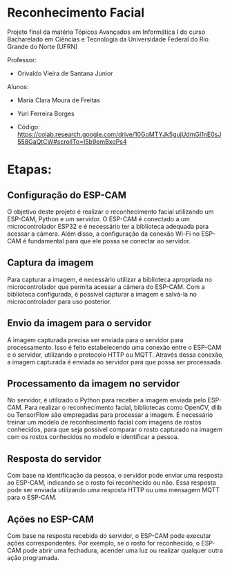 # Reconhecimento Facial

Projeto final da matéria Tópicos Avançados em Informática I do curso Bacharelado em Ciências e Tecnologia da Universidade Federal do Rio Grande do Norte (UFRN)

Professor:
  - Orivaldo Vieira de Santana Junior

Alunos:
  - Maria Clara Moura de Freitas
  - Yuri Ferreira Borges
  
- Código: https://colab.research.google.com/drive/10GoMTYJk5gujUdmGI1nE0sJ558GaQtCW#scrollTo=I5b9emBxoPs4

# Etapas:

## Configuração do ESP-CAM
O objetivo deste projeto é realizar o reconhecimento facial utilizando um ESP-CAM, Python e um servidor. O ESP-CAM é conectado a um microcontrolador ESP32 e é necessário ter a biblioteca adequada para acessar a câmera. Além disso, a configuração da conexão Wi-Fi no ESP-CAM é fundamental para que ele possa se conectar ao servidor.

## Captura da imagem
Para capturar a imagem, é necessário utilizar a biblioteca apropriada no microcontrolador que permita acessar a câmera do ESP-CAM. Com a biblioteca configurada, é possível capturar a imagem e salvá-la no microcontrolador para uso posterior.

## Envio da imagem para o servidor
A imagem capturada precisa ser enviada para o servidor para processamento. Isso é feito estabelecendo uma conexão entre o ESP-CAM e o servidor, utilizando o protocolo HTTP ou MQTT. Através dessa conexão, a imagem capturada é enviada ao servidor para que possa ser processada.

## Processamento da imagem no servidor
No servidor, é utilizado o Python para receber a imagem enviada pelo ESP-CAM. Para realizar o reconhecimento facial, bibliotecas como OpenCV, dlib ou TensorFlow são empregadas para processar a imagem. É necessário treinar um modelo de reconhecimento facial com imagens de rostos conhecidos, para que seja possível comparar o rosto capturado na imagem com os rostos conhecidos no modelo e identificar a pessoa.

## Resposta do servidor
Com base na identificação da pessoa, o servidor pode enviar uma resposta ao ESP-CAM, indicando se o rosto foi reconhecido ou não. Essa resposta pode ser enviada utilizando uma resposta HTTP ou uma mensagem MQTT para o ESP-CAM.

## Ações no ESP-CAM
Com base na resposta recebida do servidor, o ESP-CAM pode executar ações correspondentes. Por exemplo, se o rosto for reconhecido, o ESP-CAM pode abrir uma fechadura, acender uma luz ou realizar qualquer outra ação programada.

